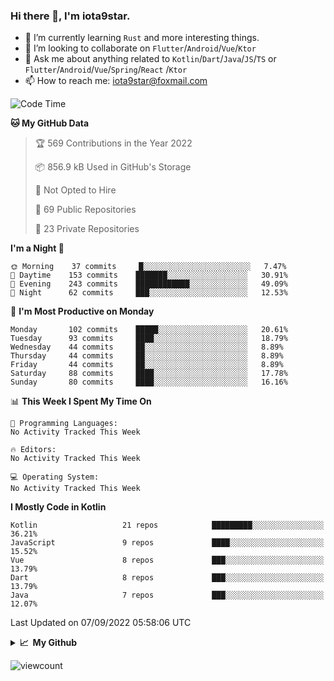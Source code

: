 ### Hi there 👋, I'm iota9star.

- 🌱 I’m currently learning `Rust` and more interesting things.
- 👯 I’m looking to collaborate on `Flutter`/`Android`/`Vue`/`Ktor`
- 💬 Ask me about anything related to `Kotlin`/`Dart`/`Java`/`JS`/`TS` or `Flutter`/`Android`/`Vue`/`Spring`/`React`
  /`Ktor`
- 📫 How to reach me: [iota9star@foxmail.com](iota9star@foxmail.com)



<!--START_SECTION:waka-->
![Code Time](http://img.shields.io/badge/Code%20Time-3%2C090%20hrs%2054%20mins-blue)

**🐱 My GitHub Data** 

> 🏆 569 Contributions in the Year 2022
 > 
> 📦 856.9 kB Used in GitHub's Storage 
 > 
> 🚫 Not Opted to Hire
 > 
> 📜 69 Public Repositories 
 > 
> 🔑 23 Private Repositories  
 > 
**I'm a Night 🦉** 

```text
🌞 Morning    37 commits     █░░░░░░░░░░░░░░░░░░░░░░░░   7.47% 
🌆 Daytime    153 commits    ███████░░░░░░░░░░░░░░░░░░   30.91% 
🌃 Evening    243 commits    ████████████░░░░░░░░░░░░░   49.09% 
🌙 Night      62 commits     ███░░░░░░░░░░░░░░░░░░░░░░   12.53%

```
📅 **I'm Most Productive on Monday** 

```text
Monday       102 commits    █████░░░░░░░░░░░░░░░░░░░░   20.61% 
Tuesday      93 commits     ████░░░░░░░░░░░░░░░░░░░░░   18.79% 
Wednesday    44 commits     ██░░░░░░░░░░░░░░░░░░░░░░░   8.89% 
Thursday     44 commits     ██░░░░░░░░░░░░░░░░░░░░░░░   8.89% 
Friday       44 commits     ██░░░░░░░░░░░░░░░░░░░░░░░   8.89% 
Saturday     88 commits     ████░░░░░░░░░░░░░░░░░░░░░   17.78% 
Sunday       80 commits     ████░░░░░░░░░░░░░░░░░░░░░   16.16%

```


📊 **This Week I Spent My Time On** 

```text
💬 Programming Languages: 
No Activity Tracked This Week

🔥 Editors: 
No Activity Tracked This Week

💻 Operating System: 
No Activity Tracked This Week

```

**I Mostly Code in Kotlin** 

```text
Kotlin                   21 repos            █████████░░░░░░░░░░░░░░░░   36.21% 
JavaScript               9 repos             ████░░░░░░░░░░░░░░░░░░░░░   15.52% 
Vue                      8 repos             ███░░░░░░░░░░░░░░░░░░░░░░   13.79% 
Dart                     8 repos             ███░░░░░░░░░░░░░░░░░░░░░░   13.79% 
Java                     7 repos             ███░░░░░░░░░░░░░░░░░░░░░░   12.07%

```



 Last Updated on 07/09/2022 05:58:06 UTC
<!--END_SECTION:waka-->

<details>
  <summary><b>📈&nbsp;&nbsp;My Github</b></summary>
  <br>
  <img src='https://github-profile-trophy.vercel.app/?username=iota9star'>
  <img src='https://bad-apple-github-readme.vercel.app/api?show_bg=1&username=iota9star&hide_title=true'>
  <img src='http://cr-skills-chart-widget.azurewebsites.net/api/api?username=iota9star'>
</details>


![viewcount](https://count.getloli.com/get/@iota9star?theme=rule34)
